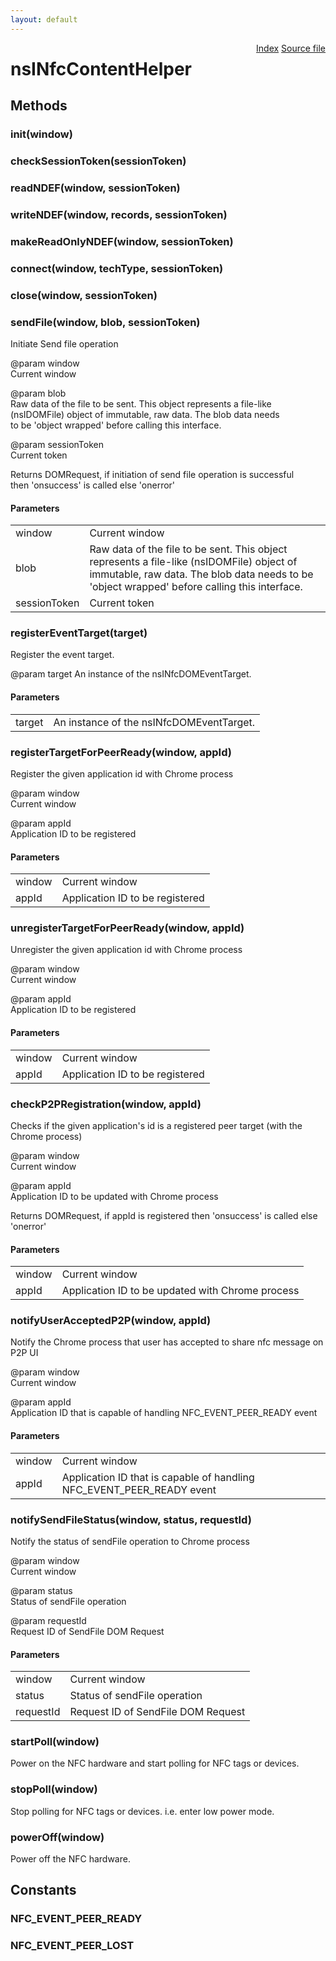 ```yaml
---
layout: default
---
```

<div class='links' style='float:right'><a href="../index.html">Index</a>
<a href="http://dxr.mozilla.org/mozilla-central/source/dom/nfc/nsINfcContentHelper.idl">Source file</a>
</div>

# nsINfcContentHelper #

## Methods ##

### init(window) ###

### checkSessionToken(sessionToken) ###

### readNDEF(window, sessionToken) ###

### writeNDEF(window, records, sessionToken) ###

### makeReadOnlyNDEF(window, sessionToken) ###

### connect(window, techType, sessionToken) ###

### close(window, sessionToken) ###

### sendFile(window, blob, sessionToken) ###
  
Initiate Send file operation  
  
@param window  
       Current window  
  
@param blob  
       Raw data of the file to be sent. This object represents a file-like  
       (nsIDOMFile) object of immutable, raw data. The blob data needs  
       to be 'object wrapped' before calling this interface.  
  
@param sessionToken  
       Current token  
  
Returns DOMRequest, if initiation of send file operation is successful  
then 'onsuccess' is called else 'onerror'  
  

#### Parameters ####

<table>

<tr>
<td>window</td>
<td>       Current window  
</td>
</tr>

<tr>
<td>blob</td>
<td>       Raw data of the file to be sent. This object represents a file-like  
       (nsIDOMFile) object of immutable, raw data. The blob data needs  
       to be 'object wrapped' before calling this interface.  
</td>
</tr>

<tr>
<td>sessionToken</td>
<td>       Current token  
</td>
</tr>

</table>

### registerEventTarget(target) ###
  
Register the event target.  
  
@param target  An instance of the nsINfcDOMEventTarget.  
  

#### Parameters ####

<table>

<tr>
<td>target</td>
<td>An instance of the nsINfcDOMEventTarget.  
</td>
</tr>

</table>

### registerTargetForPeerReady(window, appId) ###
  
Register the given application id with Chrome process  
  
@param window  
       Current window  
  
@param appId  
       Application ID to be registered  
  

#### Parameters ####

<table>

<tr>
<td>window</td>
<td>       Current window  
</td>
</tr>

<tr>
<td>appId</td>
<td>       Application ID to be registered  
</td>
</tr>

</table>

### unregisterTargetForPeerReady(window, appId) ###
  
Unregister the given application id with Chrome process  
  
@param window  
       Current window  
  
@param appId  
       Application ID to be registered  
  

#### Parameters ####

<table>

<tr>
<td>window</td>
<td>       Current window  
</td>
</tr>

<tr>
<td>appId</td>
<td>       Application ID to be registered  
</td>
</tr>

</table>

### checkP2PRegistration(window, appId) ###
  
Checks if the given application's id is a registered peer target (with the Chrome process)  
  
@param window  
       Current window  
  
@param appId  
       Application ID to be updated with Chrome process  
  
Returns DOMRequest, if appId is registered then 'onsuccess' is called else 'onerror'  
  

#### Parameters ####

<table>

<tr>
<td>window</td>
<td>       Current window  
</td>
</tr>

<tr>
<td>appId</td>
<td>       Application ID to be updated with Chrome process  
</td>
</tr>

</table>

### notifyUserAcceptedP2P(window, appId) ###
  
Notify the Chrome process that user has accepted to share nfc message on P2P UI  
  
@param window  
       Current window  
  
@param appId  
       Application ID that is capable of handling NFC_EVENT_PEER_READY event  
  

#### Parameters ####

<table>

<tr>
<td>window</td>
<td>       Current window  
</td>
</tr>

<tr>
<td>appId</td>
<td>       Application ID that is capable of handling NFC_EVENT_PEER_READY event  
</td>
</tr>

</table>

### notifySendFileStatus(window, status, requestId) ###
  
Notify the status of sendFile operation to Chrome process  
  
@param window  
       Current window  
  
@param status  
       Status of sendFile operation  
  
@param requestId  
       Request ID of SendFile DOM Request  
  

#### Parameters ####

<table>

<tr>
<td>window</td>
<td>       Current window  
</td>
</tr>

<tr>
<td>status</td>
<td>       Status of sendFile operation  
</td>
</tr>

<tr>
<td>requestId</td>
<td>       Request ID of SendFile DOM Request  
</td>
</tr>

</table>

### startPoll(window) ###
  
Power on the NFC hardware and start polling for NFC tags or devices.  
  

### stopPoll(window) ###
  
Stop polling for NFC tags or devices. i.e. enter low power mode.  
  

### powerOff(window) ###
  
Power off the NFC hardware.  
  

## Constants ##

### NFC_EVENT_PEER_READY ###

### NFC_EVENT_PEER_LOST ###
